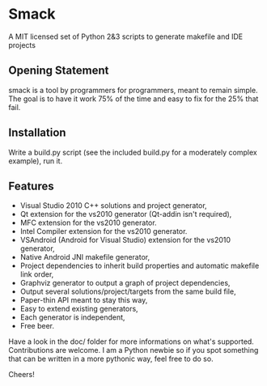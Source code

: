 Smack
=====

A MIT licensed set of Python 2&3 scripts to generate makefile and IDE projects

Opening Statement
-----------------

smack is a tool by programmers for programmers, meant to remain simple.
The goal is to have it work 75% of the time and easy to fix for the 25% that fail.

Installation
------------

Write a build.py script (see the included build.py for a moderately complex example), run it.

Features
--------

* Visual Studio 2010 C++ solutions and project generator,
* Qt extension for the vs2010 generator (Qt-addin isn't required),
* MFC extension for the vs2010 generator.
* Intel Compiler extension for the vs2010 generator.
* VSAndroid (Android for Visual Studio) extension for the vs2010 generator,
* Native Android JNI makefile generator,
* Project dependencies to inherit build properties and automatic makefile link order,
* Graphviz generator to output a graph of project dependencies,
* Output several solutions/project/targets from the same build file,
* Paper-thin API meant to stay this way,
* Easy to extend existing generators,
* Each generator is independent,
* Free beer.

Have a look in the doc/ folder for more informations on what's supported. Contributions are welcome.
I am a Python newbie so if you spot something that can be written in a more pythonic way, feel free to do so.

Cheers!
